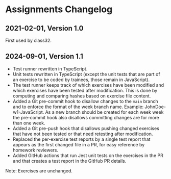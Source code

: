 # Assignments Changelog

## 2021-02-01, Version 1.0

First used by class32.

## 2024-09-01, Version 1.1

- Test runner rewritten in TypeScript.
- Unit tests rewritten in TypeScript (except the unit tests that are part of an exercise to be coded by trainees, those remain in JavaScript).
- The test runner keeps track of which exercises have been modified and which exercises have been tested after modification. This is done by computing and comparing hashes based on exercise file content.
- Added a Git pre-commit hook to disallow changes to the `main` branch and to enforce the format of the week branch name. Example: JohnDoe-w1-JavaScript. As a new branch should be created for each week week the pre-commit hook also disallows committing changes are for more than one week.
- Added a Git pre-push hook that disallows pushing changed exercises that have not been tested or that need retesting after modification.
- Replaced the per-exercise test reports by a single test report that appears as the first changed file in a PR, for easy reference by homework reviewers.
- Added GitHub actions that run Jest unit tests on the exercises in the PR and that creates a test report in the GitHub PR details.

Note: Exercises are unchanged.

